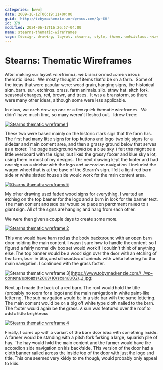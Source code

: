 ```yaml
---
categories: [www]
date: 2009-10-12T06:19:11+00:00
guid: 'http://tobymackenzie.wordpress.com/?p=60'
id: 379
modified: 2024-06-17T16:26:57-04:00
name: stearns-thematic-wireframes
tags: [design, drawing, layout, stearns, style, theme, webiiclass, wireframe]
---
```


Stearns: Thematic Wireframes
============================

After making our layout wireframes, we brainstormed some various thematic ideas.  We mostly thought of items that'd be on a farm.  Some of the ideas that were popular were: wood grain, hanging signs, the historical sign, barn, sun, etchings, grass, farm animals, silo, straw hat, pitch fork, seasonal changes, red, brown, and trees.  It was a brainstorm, so there were many other ideas, although some were less applicable.

In class, we each drew up one or a few quick thematic wireframes.  We didn't have much time, so many weren't fleshed out.  I drew three:

[![Stearns thematic wireframe 1](https://www.tobymackenzie.com/_/wp-content/uploads/2009/10/scan0001.jpg?w=200 "Stearns thematic wireframe 1")](https://www.tobymackenzie.com/_/wp-content/uploads/2009/10/scan0001.jpg)

These two were based mainly on the historic mark sign that the farm has.  The first had many little signs for top buttons and logo, two big signs for a sidebar and main content area, and then a grassy ground below that serves as a footer.  The page background would be a blue sky.  I felt this might be a little overboard with the signs, but liked the grassy footer and blue sky a lot, using them in most of my designs.  The next drawing kept the footer and had one sign as a sidebar with the logo and accordion navigation.  I included the wagon wheel that is at the base of the Stearn's sign.  I felt a light red barn side or white slatted house side would work for the main content area.

[![Stearns  thematic wireframe 5](https://www.tobymackenzie.com/_/wp-content/uploads/2009/10/scan0008.jpg?w=200 "Stearns  thematic wireframe 5")](https://www.tobymackenzie.com/_/wp-content/uploads/2009/10/scan0008.jpg)

My other drawing used faded wood signs for everything.  I wanted an etching on the top banner for the logo and a burn in look for the banner text.  The main content and side bar would be place on parchment nailed to a giant sign.  All of the signs are hanging and hang from each other.

We were then given a couple days to create some more.

[![Stearns thematic wireframe 2](https://www.tobymackenzie.com/_/wp-content/uploads/2009/10/scan0002_1.jpg?w=200 "Stearns thematic wireframe 2")](https://www.tobymackenzie.com/_/wp-content/uploads/2009/10/scan0002_1.jpg)

This one would have barn red as the body background with an open barn door holding the main content.  I wasn't sure how to handle the content, so I figured a fairly normal div box set would work if I couldn't think of anything else.  The top banner would be a wood sign over the door with an etching of the farm, burn in title, and silhouettes of animals with white lettering for the main navigation.  I continued with the grass footer.

![Stearns thematic wireframe 3](https://www.tobymackenzie.com/_/wp-content/uploads/2009/10/scan0002_2.jpg?w=200 "Stearns thematic wireframe 3")\](https://www.tobymackenzie.com/\_/wp-content/uploads/2009/10/scan0002\_2.jpg)

Next up I made the back of a red barn.  The roof would hold the title (probably no room for a logo) and the main navigation in white paint-like lettering.  The sub navigation would be in a side bar with the same lettering.  The main content would be on a big off white type cloth nailed to the barn.  The footer would again be the grass.  A sun was featured over the roof to add a little brightness.

[![Stearns thematic wireframe 4](https://www.tobymackenzie.com/_/wp-content/uploads/2009/10/scan0003.jpg?w=200 "Stearns thematic wireframe 4")](https://www.tobymackenzie.com/_/wp-content/uploads/2009/10/scan0003.jpg)

Finally, I came up with a variant of the barn door idea with something inside.  A farmer would be standing with a pitch fork forking a large, squarish pile of hay.  The hay would hold the main content and the farmer would have the accordion side navigation on his back/side.  This version of the door had a cloth banner nailed across the inside top of the door with just the logo and title.  This one seemed very kiddy to me though, would probably only appeal to kids.

